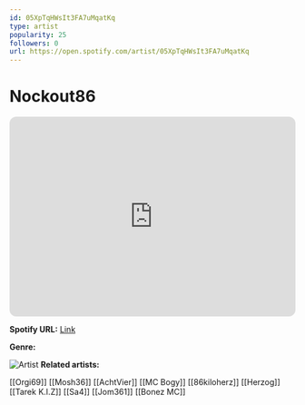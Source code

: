 ```yaml
---
id: 05XpTqHWsIt3FA7uMqatKq
type: artist
popularity: 25
followers: 0
url: https://open.spotify.com/artist/05XpTqHWsIt3FA7uMqatKq
---
```

# Nockout86

<iframe style="border-radius:12px" src="https://open.spotify.com/embed/artist/05XpTqHWsIt3FA7uMqatKq" width="100%" height="352" frameBorder="0" allowfullscreen="" allow="autoplay; clipboard-write; encrypted-media; fullscreen; picture-in-picture" loading="lazy"></iframe>

**Spotify URL:** [Link](https://open.spotify.com/artist/05XpTqHWsIt3FA7uMqatKq)

**Genre:** 

![Artist]()
**Related artists:**

[[Orgi69]]
[[Mosh36]]
[[AchtVier]]
[[MC Bogy]]
[[86kiloherz]]
[[Herzog]]
[[Tarek K.I.Z]]
[[Sa4]]
[[Jom361]]
[[Bonez MC]]
